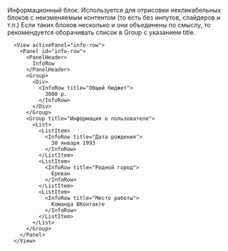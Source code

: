Информационный блок. Используется для отрисовки некликабельных блоков с неизменяемым контентом (то есть без инпутов, слайдеров и т.п.)
Если таких блоков несколько и они объединены по смыслу, то рекомендуется оборачивать список в Group с указанием title.

```
  <View activePanel="info-row">
    <Panel id="info-row">
      <PanelHeader>
        InfoRow
      </PanelHeader>
      <Group>
        <Div>
          <InfoRow title="Общий бюджет">
            3000 р.
          </InfoRow>
        </Div>
      </Group>
      <Group title="Информация о пользователе">
        <List>
          <ListItem>
            <InfoRow title="Дата рождения">
              30 января 1993
            </InfoRow>
          </ListItem>
          <ListItem>
            <InfoRow title="Родной город">
              Ереван
            </InfoRow>
          </ListItem>
          <ListItem>
            <InfoRow title="Место работы">
              Команда ВКонтакте
            </InfoRow>
          </ListItem>
        </List>
      </Group>
    </Panel>
  </View>
```
